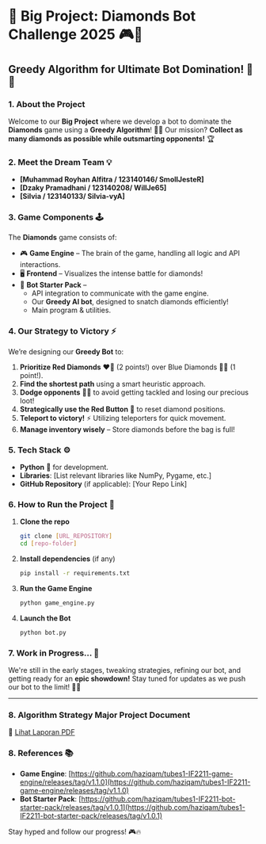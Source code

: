 # 🚀 Big Project: Diamonds Bot Challenge 2025 🎮💎

## Greedy Algorithm for Ultimate Bot Domination! 🤖🔥

### 1. About the Project
Welcome to our **Big Project** where we develop a bot to dominate the **Diamonds** game using a **Greedy Algorithm**! 💎💥 Our mission? **Collect as many diamonds as possible while outsmarting opponents!** 🏆

### 2. Meet the Dream Team 💡
- **[Muhammad Royhan Alfitra / 123140146/ SmollJesteR]**  
- **[Dzaky Pramadhani / 123140208/ WillJe65]**  
- **[Silvia / 123140133/ Silvia-vyA]**  

### 3. Game Components 🕹️
The **Diamonds** game consists of:
- 🎮 **Game Engine** – The brain of the game, handling all logic and API interactions.
- 🖥️ **Frontend** – Visualizes the intense battle for diamonds!
- 🤖 **Bot Starter Pack** –
  - API integration to communicate with the game engine.
  - Our **Greedy AI bot**, designed to snatch diamonds efficiently!
  - Main program & utilities.

### 4. Our Strategy to Victory ⚡
We’re designing our **Greedy Bot** to:
1. **Prioritize Red Diamonds** ❤️💎 (2 points!) over Blue Diamonds 💙💎 (1 point!).
2. **Find the shortest path** using a smart heuristic approach.
3. **Dodge opponents** 🏃‍♂️ to avoid getting tackled and losing our precious loot!
4. **Strategically use the Red Button** 🔴 to reset diamond positions.
5. **Teleport to victory!** ⚡ Utilizing teleporters for quick movement.
6. **Manage inventory wisely** – Store diamonds before the bag is full!

### 5. Tech Stack ⚙️
- **Python** 🐍 for development.
- **Libraries**: [List relevant libraries like NumPy, Pygame, etc.]
- **GitHub Repository** (if applicable): [Your Repo Link]

### 6. How to Run the Project 🚀
1. **Clone the repo**
   ```bash
   git clone [URL_REPOSITORY]
   cd [repo-folder]
   ```
2. **Install dependencies** (if any)
   ```bash
   pip install -r requirements.txt
   ```
3. **Run the Game Engine**
   ```bash
   python game_engine.py
   ```
4. **Launch the Bot**
   ```bash
   python bot.py
   ```

### 7. Work in Progress... 🔧
We're still in the early stages, tweaking strategies, refining our bot, and getting ready for an **epic showdown!** Stay tuned for updates as we push our bot to the limit! 🚀💡

---

### 8. Algorithm Strategy Major Project Document
📄 [Lihat Laporan PDF](https://github.com/Silvia-vyA/StimaBOT/blob/main/Kelompok%2014(Laba-laba%20Ngawi).pdf)


### 8. References 📚
- **Game Engine**: [https://github.com/haziqam/tubes1-IF2211-game-engine/releases/tag/v1.1.0](https://github.com/haziqam/tubes1-IF2211-game-engine/releases/tag/v1.1.0)
- **Bot Starter Pack**: [https://github.com/haziqam/tubes1-IF2211-bot-starter-pack/releases/tag/v1.0.1](https://github.com/haziqam/tubes1-IF2211-bot-starter-pack/releases/tag/v1.0.1)

Stay hyped and follow our progress! 🎮🔥

